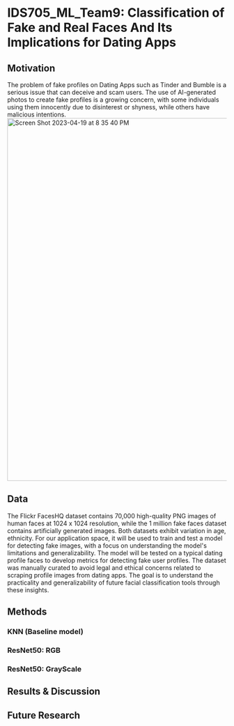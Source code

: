 # IDS705_ML_Team9: Classification of Fake and Real Faces And Its Implications for Dating Apps

## Motivation
The problem of fake profiles on Dating Apps such as Tinder and Bumble is a serious issue that can deceive and scam users. The use of AI-generated photos to create fake profiles is a growing concern, with some individuals using them innocently due to disinterest or shyness, while others have malicious intentions. 
<img width="833" alt="Screen Shot 2023-04-19 at 8 35 40 PM" src="https://user-images.githubusercontent.com/60382493/233227857-b1f923dd-8d57-41db-a268-92dd7abe9fe7.png">

## Data

The Flickr FacesHQ dataset contains 70,000 high-quality PNG images of human faces at 1024 x 1024 resolution, while the 1 million fake faces dataset contains artificially generated images. Both datasets exhibit variation in age, ethnicity. For our application space, it will be used to train and test a model for detecting fake images, with a focus on understanding the model's limitations and generalizability. The model will be tested on a typical dating profile faces to develop metrics for detecting fake user profiles. The dataset was manually curated to avoid legal and ethical concerns related to scraping profile images from dating apps. The goal is to understand the practicality and generalizability of future facial classification tools through these insights.


## Methods
### KNN (Baseline model)
### ResNet50: RGB
### ResNet50: GrayScale


## Results & Discussion



## Future Research

